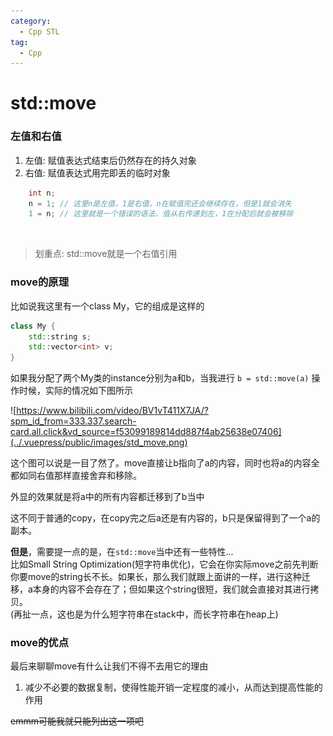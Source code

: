```yaml
---
category:
  - Cpp STL
tag:
  - Cpp
---
```


# std::move

### 左值和右值
  
  1. 左值: 赋值表达式结束后仍然存在的持久对象
  2. 右值: 赋值表达式用完即丢的临时对象
   
```cpp
    int n;
    n = 1; // 这里n是左值，1是右值，n在赋值完还会继续存在，但是1就会消失
    1 = n; // 这里就是一个错误的语法，值从右传递到左，1在分配后就会被移除
```

<br>

> 划重点: std::move就是一个右值引用

### move的原理

比如说我这里有一个class My，它的组成是这样的
```cpp
class My {
    std::string s;
    std::vector<int> v;
}
```

如果我分配了两个My类的instance分别为a和b，当我进行 `b = std::move(a)` 操作时候，实际的情况如下图所示

![https://www.bilibili.com/video/BV1vT411X7JA/?spm_id_from=333.337.search-card.all.click&vd_source=f53099189814dd887f4ab25638e07406](../.vuepress/public/images/std_move.png)

这个图可以说是一目了然了。move直接让b指向了a的内容，同时也将a的内容全都如同右值那样直接舍弃和移除。  

外显的效果就是将a中的所有内容都迁移到了b当中  

这不同于普通的copy，在copy完之后a还是有内容的，b只是保留得到了一个a的副本。

**但是**，需要提一点的是，在`std::move`当中还有一些特性...  
比如Small String Optimization(短字符串优化)，它会在你实际move之前先判断你要move的string长不长。如果长，那么我们就跟上面讲的一样，进行这种迁移，a本身的内容不会存在了；但如果这个string很短，我们就会直接对其进行拷贝。  
(再扯一点，这也是为什么短字符串在stack中，而长字符串在heap上)

### move的优点
  
  最后来聊聊move有什么让我们不得不去用它的理由  

   1. 减少不必要的数据复制，使得性能开销一定程度的减小，从而达到提高性能的作用
   
~~emmm可能我就只能列出这一项吧~~
